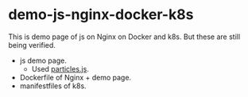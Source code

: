 # demo-js-nginx-docker-k8s

This is demo page of js on Nginx on Docker and k8s. 
But these are still being verified.
+ js demo page.
  + Used [particles.js](https://github.com/VincentGarreau/particles.js/).
+ Dockerfile of Nginx + demo page. 
+ manifestfiles of k8s.
